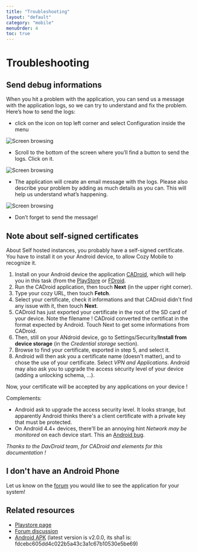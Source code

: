 ```yaml
---
title: "Troubleshooting"
layout: "default"
category: "mobile"
menuOrder: 4
toc: true
---
```


# Troubleshooting

## Send debug informations

When you hit a problem with the application, you can send us a message with the application logs, so we can try to understand and fix the problem.
Here’s how to send the logs:


 * click on the icon on top left corner and select Configuration inside the menu

![Screen browsing](/assets/images/mobile/logs_fr_01.png)

 * Scroll to the bottom of the screen where you’ll find a button to send the logs. Click on it.

![Screen browsing](/assets/images/mobile/logs_fr_02.png)

 * The application will create an email message with the logs. Please also describe your problem by adding as much details as you can. This will help us understand what’s happening.

![Screen browsing](/assets/images/mobile/logs_fr_03.png)

 * Don’t forget to send the message!


## Note about self-signed certificates
About Self hosted instances, you probably have a self-signed certificate. You have to install it on your Android device, to allow Cozy Mobile to recognize it.

1. Install on your Android device the application [CADroid](https://cadroid.bitfire.at/), which will help you in this task (from the [PlayStore](https://play.google.com/store/apps/details?id=at.bitfire.cadroid) or [FDroid](https://f-droid.org/repository/browse/?fdfilter=cadroid&fdid=at.bitfire.cadroid).
2. Run the CADroid application, then touch **Next** (in the upper right corner).
3. Type your cozy URL, then touch **Fetch**.
4. Select your certificate, check it informations and that CADroid didn't find any issue with it, then touch **Next**.
5. CADroid has just exported your certificate in the root of the SD card of your device. Note the filename ! CADroid converted the certificat in the format expected by Android. Touch Next to get some informations from CADroid.
6. Then, still on your ANdroid device, go to Settings/Security/**Install from device storage** (in the _Credential storage_ section).
7. Browse to find your certificate, exported in step 5, and select it.
8. Android will then ask you a certificate name (doesn't matter), and to chose the use of your certificate. Select _VPN and Applications_. Android may also ask you to upgrade the access sécurity level of your device (adding a unlocking  schema, ...).

Now, your certificate will be accepted by any applications on your device !

Complements:
* Android ask to upgrade the access security level. It looks strange, but apparently Android thinks there's a client certificate with a private key that must be protected.
* On Android 4.4+ devices, there'll be an annoying hint _Network may be monitored_ on each device start. This an [Android bug](https://code.google.com/p/android/issues/detail?id=62076).

_Thanks to the DavDroid team, for CADroid and elements for this documentation !_

## I don't have an Android Phone
Let us know on the [forum](https://forum.cozy.io/) you would like to see the application for your system!

## Related resources
* [Playstore page](https://play.google.com/store/apps/details?id=io.cozy.files_client&hl=)
* [Forum discussion](https://forum.cozy.io/t/i-tried-cozy-mobile/188)
* [Android APK](https://files.cozycloud.cc/android/CozyMobile_lastest.apk) (latest version is v2.0.0, its sha1 is: fdcebc605dd4c022b5a43c3a1c67b10530e5be69)
